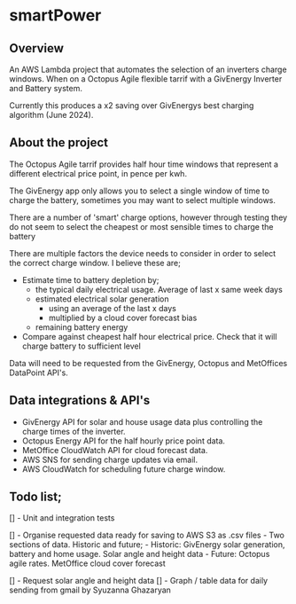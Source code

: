 # smartPower

## Overview

An AWS Lambda project that automates the selection of an inverters charge windows. When on a Octopus Agile flexible tarrif with a GivEnergy Inverter and Battery system.

Currently this produces a x2 saving over GivEnergys best charging algorithm (June 2024).


## About the project

The Octopus Agile tarrif provides half hour time windows that represent a different electrical price point, in pence per kwh.

The GivEnergy app only allows you to select a single window of time to charge the battery, sometimes you may want to 
select multiple windows.

There are a number of 'smart' charge options, however through testing they do not seem to select the cheapest or most 
sensible times to charge the battery

There are multiple factors the device needs to consider in order to select the correct charge window. I believe these
are;
 - Estimate time to battery depletion by;
   - the typical daily electrical usage. Average of last x same week days
   - estimated electrical solar generation
     - using an average of the last x days
     - multiplied by a cloud cover forecast bias
   - remaining battery energy
 - Compare against cheapest half hour electrical price. Check that it will charge battery to sufficient level

Data will need to be requested from the GivEnergy, Octopus and MetOffices DataPoint API's.


## Data integrations & API's

- GivEnergy API for solar and house usage data plus controlling the charge times of the inverter.
- Octopus Energy API for the half hourly price point data.
- MetOffice CloudWatch API for cloud forecast data.
- AWS SNS for sending charge updates via email.
- AWS CloudWatch for scheduling future charge window.

## Todo list;
[] - Unit and integration tests

[] - Organise requested data ready for saving to AWS S3 as .csv files
    - Two sections of data. Historic and future;
    - Historic: GivEnergy solar generation, battery and home usage. Solar angle and height data
    - Future: Octopus agile rates. MetOffice cloud cover forecast
    
[] - Request solar angle and height data
[] - Graph / table data for daily sending from gmail
by Syuzanna Ghazaryan


